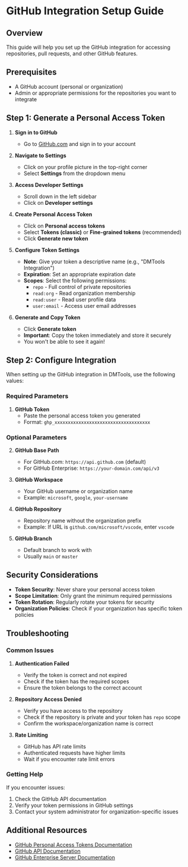 # GitHub Integration Setup Guide

## Overview
This guide will help you set up the GitHub integration for accessing repositories, pull requests, and other GitHub features.

## Prerequisites
- A GitHub account (personal or organization)
- Admin or appropriate permissions for the repositories you want to integrate

## Step 1: Generate a Personal Access Token

1. **Sign in to GitHub**
   - Go to [GitHub.com](https://github.com) and sign in to your account

2. **Navigate to Settings**
   - Click on your profile picture in the top-right corner
   - Select **Settings** from the dropdown menu

3. **Access Developer Settings**
   - Scroll down in the left sidebar
   - Click on **Developer settings**

4. **Create Personal Access Token**
   - Click on **Personal access tokens**
   - Select **Tokens (classic)** or **Fine-grained tokens** (recommended)
   - Click **Generate new token**

5. **Configure Token Settings**
   - **Note**: Give your token a descriptive name (e.g., "DMTools Integration")
   - **Expiration**: Set an appropriate expiration date
   - **Scopes**: Select the following permissions:
     - `repo` - Full control of private repositories
     - `read:org` - Read organization membership
     - `read:user` - Read user profile data
     - `user:email` - Access user email addresses

6. **Generate and Copy Token**
   - Click **Generate token**
   - **Important**: Copy the token immediately and store it securely
   - You won't be able to see it again!

## Step 2: Configure Integration

When setting up the GitHub integration in DMTools, use the following values:

### Required Parameters

1. **GitHub Token**
   - Paste the personal access token you generated
   - Format: `ghp_xxxxxxxxxxxxxxxxxxxxxxxxxxxxxxxxxxxx`

### Optional Parameters

2. **GitHub Base Path**
   - For GitHub.com: `https://api.github.com` (default)
   - For GitHub Enterprise: `https://your-domain.com/api/v3`

3. **GitHub Workspace**
   - Your GitHub username or organization name
   - Example: `microsoft`, `google`, `your-username`

4. **GitHub Repository**
   - Repository name without the organization prefix
   - Example: If URL is `github.com/microsoft/vscode`, enter `vscode`

5. **GitHub Branch**
   - Default branch to work with
   - Usually `main` or `master`

## Security Considerations

- **Token Security**: Never share your personal access token
- **Scope Limitation**: Only grant the minimum required permissions
- **Token Rotation**: Regularly rotate your tokens for security
- **Organization Policies**: Check if your organization has specific token policies

## Troubleshooting

### Common Issues

1. **Authentication Failed**
   - Verify the token is correct and not expired
   - Check if the token has the required scopes
   - Ensure the token belongs to the correct account

2. **Repository Access Denied**
   - Verify you have access to the repository
   - Check if the repository is private and your token has `repo` scope
   - Confirm the workspace/organization name is correct

3. **Rate Limiting**
   - GitHub has API rate limits
   - Authenticated requests have higher limits
   - Wait if you encounter rate limit errors

### Getting Help

If you encounter issues:
1. Check the GitHub API documentation
2. Verify your token permissions in GitHub settings
3. Contact your system administrator for organization-specific issues

## Additional Resources

- [GitHub Personal Access Tokens Documentation](https://docs.github.com/en/authentication/keeping-your-account-and-data-secure/creating-a-personal-access-token)
- [GitHub API Documentation](https://docs.github.com/en/rest)
- [GitHub Enterprise Server Documentation](https://docs.github.com/en/enterprise-server) 